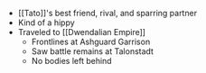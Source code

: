 * [[Tato]]'s best friend, rival, and sparring partner
* Kind of a hippy
* Traveled to [[Dwendalian Empire]]
	* Frontlines at Ashguard Garrison
	* Saw battle remains at Talonstadt
	* No bodies left behind